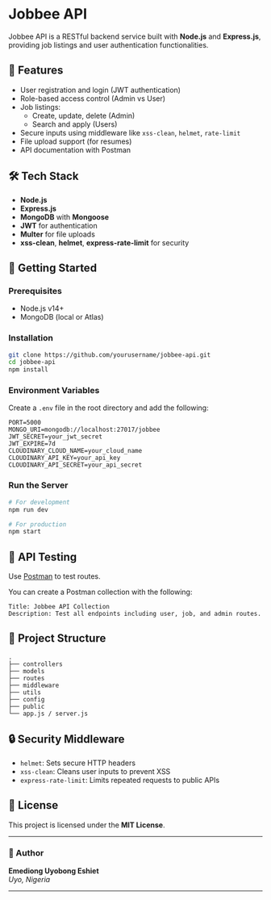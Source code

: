 # Jobbee API

Jobbee API is a RESTful backend service built with **Node.js** and **Express.js**, providing job listings and user authentication functionalities.

## 🌟 Features

- User registration and login (JWT authentication)
- Role-based access control (Admin vs User)
- Job listings:
  - Create, update, delete (Admin)
  - Search and apply (Users)
- Secure inputs using middleware like `xss-clean`, `helmet`, `rate-limit`
- File upload support (for resumes)
- API documentation with Postman

## 🛠️ Tech Stack

- **Node.js**
- **Express.js**
- **MongoDB** with **Mongoose**
- **JWT** for authentication
- **Multer** for file uploads
- **xss-clean**, **helmet**, **express-rate-limit** for security

## 🚀 Getting Started

### Prerequisites

- Node.js v14+
- MongoDB (local or Atlas)

### Installation

```bash
git clone https://github.com/yourusername/jobbee-api.git
cd jobbee-api
npm install
```

### Environment Variables

Create a `.env` file in the root directory and add the following:

```env
PORT=5000
MONGO_URI=mongodb://localhost:27017/jobbee
JWT_SECRET=your_jwt_secret
JWT_EXPIRE=7d
CLOUDINARY_CLOUD_NAME=your_cloud_name
CLOUDINARY_API_KEY=your_api_key
CLOUDINARY_API_SECRET=your_api_secret
```

### Run the Server

```bash
# For development
npm run dev

# For production
npm start
```

## 🧪 API Testing

Use [Postman](https://www.postman.com/) to test routes.

You can create a Postman collection with the following:

```
Title: Jobbee API Collection
Description: Test all endpoints including user, job, and admin routes.
```

## 📁 Project Structure

```
.
├── controllers
├── models
├── routes
├── middleware
├── utils
├── config
├── public
└── app.js / server.js
```

## 🔒 Security Middleware

- `helmet`: Sets secure HTTP headers
- `xss-clean`: Cleans user inputs to prevent XSS
- `express-rate-limit`: Limits repeated requests to public APIs

## 📜 License

This project is licensed under the **MIT License**.

---

### 👤 Author

**Emediong Uyobong Eshiet**  
_Uyo, Nigeria_

---
